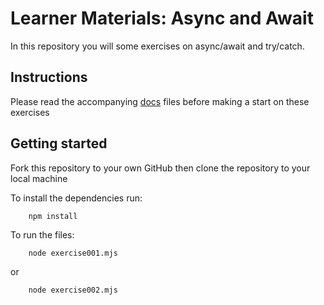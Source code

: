 # Learner Materials: Async and Await

In this repository you will some exercises on async/await and try/catch.

## Instructions

Please read the accompanying [docs](./docs/) files before making a start on these exercises

## Getting started

Fork this repository to your own GitHub then clone the repository to your local machine

To install the dependencies run:

        npm install

To run the files:

        node exercise001.mjs

or

        node exercise002.mjs
